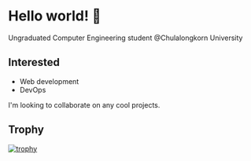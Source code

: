 # Hello world! 👋
Ungraduated Computer Engineering student @Chulalongkorn University

## Interested
- Web development
- DevOps

I'm looking to collaborate on any cool projects.

## Trophy
[![trophy](https://github-profile-trophy.vercel.app/?username=zpoom&theme=onedark)](https://github.com/ryo-ma/github-profile-trophy)
<!--
**zpoom/zpoom** is a ✨ _special_ ✨ repository because its `README.md` (this file) appears on your GitHub profile.

Here are some ideas to get you started:

- 🔭 I’m currently working on ...
- 🌱 I’m currently learning ...
- 👯 I’m looking to collaborate on ...
- 🤔 I’m looking for help with ...
- 💬 Ask me about ...
- 📫 How to reach me: ...
- 😄 Pronouns: ...
- ⚡ Fun fact: ...
-->
